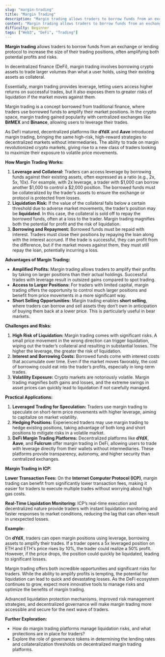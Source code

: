 ```yaml
---
slug: "margin-trading"
title: "Margin Trading"
description: "Margin trading allows traders to borrow funds from an exchange or lending protocol to increase the size of their trading positions, often amplifying both potential profits and risks"
content: "Margin trading allows traders to borrow funds from an exchange or lending protocol to increase the size of their trading positions, often amplifying both potential profits and risks."
difficulty: Beginner
tags: ["Web3", "DeFi", "Trading"]
---
```


**Margin trading** allows traders to borrow funds from an exchange or lending protocol to increase the size of their trading positions, often amplifying both potential profits and risks.

In decentralized finance (DeFi), margin trading involves borrowing crypto assets to trade larger volumes than what a user holds, using their existing assets as collateral.

Essentially, margin trading provides leverage, letting users access higher returns on successful trades, but it also exposes them to greater risks of liquidation if the market moves against them.

Margin trading is a concept borrowed from traditional finance, where traders use borrowed funds to amplify their market positions. In the crypto space, margin trading gained popularity with centralized exchanges like **BitMEX** and **Binance**, allowing users to leverage their trades.

As DeFi matured, decentralized platforms like **dYdX** and **Aave** introduced margin trading, bringing the same high-risk, high-reward strategies to decentralized markets without intermediaries. The ability to trade on margin revolutionized crypto markets, giving rise to a new class of traders looking to maximize their exposure to volatile price movements.

**How Margin Trading Works:**

1. **Leverage and Collateral:** Traders can access leverage by borrowing funds against their existing assets, often expressed as a ratio (e.g., 2x, 5x, 10x). For example, with 2x leverage, a trader with $1,000 can borrow another $1,000 to control a $2,000 position. The borrowed funds must be collateralized by the trader’s assets to ensure the exchange or protocol is protected from losses.
2. **Liquidation Risk:** If the value of the collateral falls below a certain threshold due to adverse market movements, the trader’s position may be **liquidated**. In this case, the collateral is sold off to repay the borrowed funds, often at a loss to the trader. Margin trading magnifies both the potential for profit and the risk of liquidation.
3. **Borrowing and Repayment:** Borrowed funds must be repaid with interest. Traders must close their positions by repaying the loan along with the interest accrued. If the trade is successful, they can profit from the difference, but if the market moves against them, they must still repay the loan, potentially incurring a loss.

**Advantages of Margin Trading:**

- **Amplified Profits:** Margin trading allows traders to amplify their profits by taking on larger positions than their actual holdings. Successful trades with leverage result in outsized gains compared to spot trading.
- **Access to Larger Positions:** For traders with limited capital, margin trading offers the opportunity to control much larger positions and benefit from price movements in a more significant way.
- **Short Selling Opportunities:** Margin trading enables **short selling**, where traders can borrow and sell assets they don’t own in anticipation of buying them back at a lower price. This is particularly useful in bear markets.

**Challenges and Risks:**

1. **High Risk of Liquidation:** Margin trading comes with significant risks. A small price movement in the wrong direction can trigger liquidation, wiping out the trader’s collateral and resulting in substantial losses. The higher the leverage, the greater the risk of liquidation.
2. **Interest and Borrowing Costs:** Borrowed funds come with interest costs that accumulate over time. Even if the market moves favorably, the cost of borrowing could eat into the trader’s profits, especially in long-term trades.
3. **Volatility Exposure:** Crypto markets are notoriously volatile. Margin trading magnifies both gains and losses, and the extreme swings in asset prices can quickly lead to liquidation if not carefully managed.

**Practical Applications:**

1. **Leveraged Trading for Speculation:** Traders use margin trading to speculate on short-term price movements with higher leverage, aiming to capitalize on market volatility.
2. **Hedging Positions:** Experienced traders may use margin trading to hedge existing positions, taking advantage of both long and short positions to mitigate risks in a volatile market.
3. **DeFi Margin Trading Platforms:** Decentralized platforms like **dYdX**, **Aave**, and **Fulcrum** offer margin trading in DeFi, allowing users to trade with leverage directly from their wallets without intermediaries. These platforms provide transparency, autonomy, and higher security than centralized exchanges.

**Margin Trading in ICP:**

**Lower Transaction Fees:** On the **Internet Computer Protocol (ICP)**, margin trading can benefit from significantly lower transaction fees, making it easier for traders to execute multiple trades without worrying about high gas costs.

**Real-Time Liquidation Monitoring:** ICP’s real-time execution and decentralized nature provide traders with instant liquidation monitoring and faster responses to market conditions, reducing the lag that can often result in unexpected losses.

**Example:**

On **dYdX**, traders can open margin positions using leverage, borrowing assets to amplify their trades. If a trader opens a 5x leveraged position on ETH and ETH's price rises by 10%, the trader could realize a 50% profit. However, if the price drops, the position could quickly be liquidated, leading to significant losses.

Margin trading offers both incredible opportunities and significant risks for traders. While the ability to amplify profits is tempting, the potential for liquidation can lead to quick and devastating losses. As the DeFi ecosystem continues to grow, expect more innovative tools to manage risks and optimize the benefits of margin trading.

Advanced liquidation protection mechanisms, improved risk management strategies, and decentralized governance will make margin trading more accessible and secure for the next wave of traders.

**Further Exploration:**

- How do margin trading platforms manage liquidation risks, and what protections are in place for traders?
- Explore the role of governance tokens in determining the lending rates and collateralization thresholds on decentralized margin trading platforms.
